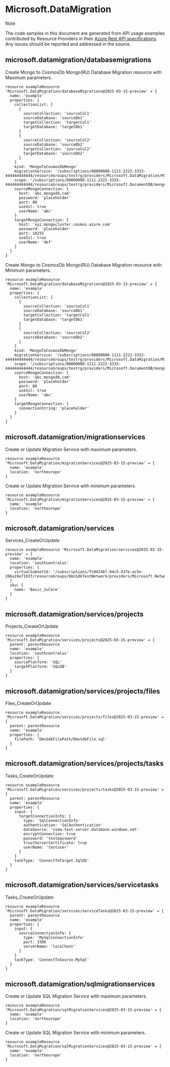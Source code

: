 # Microsoft.DataMigration
  
> [!NOTE]
> The code samples in this document are generated from API usage examples contributed by Resource Providers in their [Azure Rest API specifications](https://github.com/Azure/azure-rest-api-specs). Any issues should be reported and addressed in the source.


## microsoft.datamigration/databasemigrations

Create Mongo to CosmosDb Mongo(RU) Database Migration resource with Maximum parameters.
```bicep
resource exampleResource 'Microsoft.DataMigration/databaseMigrations@2025-03-15-preview' = {
  name: 'example'
  properties: {
    collectionList: [
      {
        sourceCollection: 'sourceCol1'
        sourceDatabase: 'sourceDb1'
        targetCollection: 'targetCol1'
        targetDatabase: 'targetDb1'
      }
      {
        sourceCollection: 'sourceCol2'
        sourceDatabase: 'sourceDb2'
        targetCollection: 'sourceCol2'
        targetDatabase: 'sourceDb2'
      }
    ]
    kind: 'MongoToCosmosDbMongo'
    migrationService: '/subscriptions/00000000-1111-2222-3333-444444444444/resourceGroups/testrg/providers/Microsoft.DataMigration/MigrationServices/testMigrationService'
    scope: '/subscriptions/00000000-1111-2222-3333-444444444444/resourceGroups/testrg/providers/Microsoft.DocumentDB/mongoClusters/targetCosmosDbClusterName'
    sourceMongoConnection: {
      host: 'abc.mongodb.com'
      password: 'placeholder'
      port: 88
      useSsl: true
      userName: 'abc'
    }
    targetMongoConnection: {
      host: 'xyz.mongocluster.cosmos.azure.com'
      password: 'placeholder'
      port: 10255
      useSsl: true
      userName: 'def'
    }
  }
}
```

Create Mongo to CosmosDb Mongo(RU) Database Migration resource with Minimum parameters.
```bicep
resource exampleResource 'Microsoft.DataMigration/databaseMigrations@2025-03-15-preview' = {
  name: 'example'
  properties: {
    collectionList: [
      {
        sourceCollection: 'sourceCol1'
        sourceDatabase: 'sourceDb1'
        targetCollection: 'targetCol1'
        targetDatabase: 'targetDb1'
      }
      {
        sourceCollection: 'sourceCol2'
        sourceDatabase: 'sourceDb2'
      }
    ]
    kind: 'MongoToCosmosDbMongo'
    migrationService: '/subscriptions/00000000-1111-2222-3333-444444444444/resourceGroups/testrg/providers/Microsoft.DataMigration/MigrationServices/testMigrationService'
    scope: '/subscriptions/00000000-1111-2222-3333-444444444444/resourceGroups/testrg/providers/Microsoft.DocumentDB/mongoClusters/targetCosmosDbClusterName'
    sourceMongoConnection: {
      host: 'abc.mongodb.com'
      password: 'placeholder'
      port: 88
      useSsl: true
      userName: 'abc'
    }
    targetMongoConnection: {
      connectionString: 'placeholder'
    }
  }
}
```

## microsoft.datamigration/migrationservices

Create or Update Migration Service with maximum parameters.
```bicep
resource exampleResource 'Microsoft.DataMigration/migrationServices@2025-03-15-preview' = {
  name: 'example'
  location: 'northeurope'
}
```

Create or Update Migration Service with minimum parameters.
```bicep
resource exampleResource 'Microsoft.DataMigration/migrationServices@2025-03-15-preview' = {
  name: 'example'
  location: 'northeurope'
}
```

## microsoft.datamigration/services

Services_CreateOrUpdate
```bicep
resource exampleResource 'Microsoft.DataMigration/services@2025-03-15-preview' = {
  name: 'example'
  location: 'southcentralus'
  properties: {
    virtualSubnetId: '/subscriptions/fc04246f-04c5-437e-ac5e-206a19e7193f/resourceGroups/DmsSdkTestNetwork/providers/Microsoft.Network/virtualNetworks/DmsSdkTestNetwork/subnets/default'
  }
  sku: {
    name: 'Basic_1vCore'
  }
}
```

## microsoft.datamigration/services/projects

Projects_CreateOrUpdate
```bicep
resource exampleResource 'Microsoft.DataMigration/services/projects@2025-03-15-preview' = {
  parent: parentResource 
  name: 'example'
  location: 'southcentralus'
  properties: {
    sourcePlatform: 'SQL'
    targetPlatform: 'SQLDB'
  }
}
```

## microsoft.datamigration/services/projects/files

Files_CreateOrUpdate
```bicep
resource exampleResource 'Microsoft.DataMigration/services/projects/files@2025-03-15-preview' = {
  parent: parentResource 
  name: 'example'
  properties: {
    filePath: 'DmsSdkFilePath/DmsSdkFile.sql'
  }
}
```

## microsoft.datamigration/services/projects/tasks

Tasks_CreateOrUpdate
```bicep
resource exampleResource 'Microsoft.DataMigration/services/projects/tasks@2025-03-15-preview' = {
  parent: parentResource 
  name: 'example'
  properties: {
    input: {
      targetConnectionInfo: {
        type: 'SqlConnectionInfo'
        authentication: 'SqlAuthentication'
        dataSource: 'ssma-test-server.database.windows.net'
        encryptConnection: true
        password: 'testpassword'
        trustServerCertificate: true
        userName: 'testuser'
      }
    }
    taskType: 'ConnectToTarget.SqlDb'
  }
}
```

## microsoft.datamigration/services/servicetasks

Tasks_CreateOrUpdate
```bicep
resource exampleResource 'Microsoft.DataMigration/services/serviceTasks@2025-03-15-preview' = {
  parent: parentResource 
  name: 'example'
  properties: {
    input: {
      sourceConnectionInfo: {
        type: 'MySqlConnectionInfo'
        port: 3306
        serverName: 'localhost'
      }
    }
    taskType: 'ConnectToSource.MySql'
  }
}
```

## microsoft.datamigration/sqlmigrationservices

Create or Update SQL Migration Service with maximum parameters.
```bicep
resource exampleResource 'Microsoft.DataMigration/sqlMigrationServices@2025-03-15-preview' = {
  name: 'example'
  location: 'northeurope'
}
```

Create or Update SQL Migration Service with minimum parameters.
```bicep
resource exampleResource 'Microsoft.DataMigration/sqlMigrationServices@2025-03-15-preview' = {
  name: 'example'
  location: 'northeurope'
}
```
